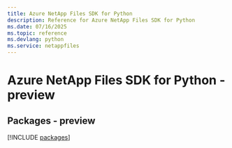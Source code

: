 ```yaml
---
title: Azure NetApp Files SDK for Python
description: Reference for Azure NetApp Files SDK for Python
ms.date: 07/16/2025
ms.topic: reference
ms.devlang: python
ms.service: netappfiles
---
```

# Azure NetApp Files SDK for Python - preview
## Packages - preview
[!INCLUDE [packages](netapp-files-index.md)]